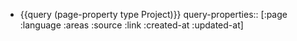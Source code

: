 - {{query (page-property type Project)}}
  query-properties:: [:page :language :areas :source :link :created-at :updated-at]